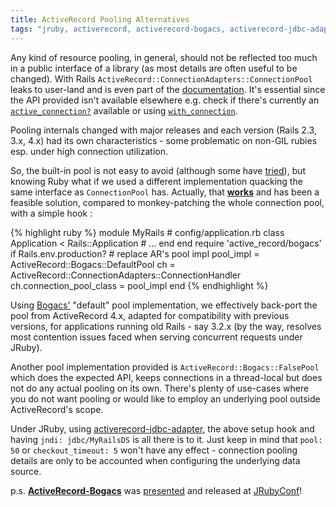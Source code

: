 ```yaml
---
title: ActiveRecord Pooling Alternatives
tags: "jruby, activerecord, activerecord-bogacs, activerecord-jdbc-adapter, rails"
---
```


Any kind of resource pooling, in general, should not be reflected too much in a
public interface of a library (as most details are often useful to be changed).
With Rails `ActiveRecord::ConnectionAdapters::ConnectionPool` leaks to user-land
and is even part of the [documentation][2]. It's essential since the API
provided isn't available elsewhere e.g. check if there's currently an
[`active_connection?`][4] available or using [`with_connection`][3].

Pooling internals changed with major releases and each version (Rails 2.3, 3.x, 4.x)
had its own characteristics - some problematic on non-GIL rubies esp. under high
connection utilization.

So, the built-in pool is not easy to avoid (although some have [tried][4]), but
knowing Ruby what if we used a different implementation quacking the same interface
as `ConnectionPool` has. Actually, that [**works**][6] and has been a feasible
solution, compared to monkey-patching the whole connection pool, with a simple hook :

{% highlight ruby %}
module MyRails # config/application.rb
  class Application < Rails::Application
    # ...
  end
end
require 'active_record/bogacs'
if Rails.env.production? # replace AR's pool impl
  pool_impl = ActiveRecord::Bogacs::DefaultPool
  ch = ActiveRecord::ConnectionAdapters::ConnectionHandler
  ch.connection_pool_class = pool_impl
end
{% endhighlight %}

<!--
with
contention/concurrency issues faced under heavy concurrency (with JRuby).-->

Using [Bogacs'][6] "default" pool implementation, we effectively back-port the pool
from ActiveRecord 4.x, adapted for compatibility with previous versions, for applications
running old Rails - say 3.2.x (by the way, resolves most contention issues
faced when serving concurrent requests under JRuby).

Another pool implementation provided is `ActiveRecord::Bogacs::FalsePool` which
does the expected API, keeps connections in a thread-local but does not do any
actual pooling on its own. There's plenty of use-cases where you do not want
pooling or would like to employ an underlying pool outside ActiveRecord's scope.

Under JRuby, using [activerecord-jdbc-adapter][7], the above setup hook and having
`jndi: jdbc/MyRailsDS` is all there is to it. Just keep in mind that `pool: 50` or
`checkout_timeout: 5` won't have any effect - connection pooling details are only
to be accounted when configuring the underlying data source.

p.s. [**ActiveRecord-Bogacs**][6] was [presented][8] and released at
<a target="_blank" href="http://kares.org/jrubyconf-2014/#/section-7/page-1" title="JRuby (on Rails) Knacks - JRubyConf 2014">JRubyConf</a>!

<!--
+  properties:
+    autoReconnect: true
+    maxReconnects: 3 # no of reconnects to attempt
+    initialTimeout: 1 # sec to wait between reconnects
+    failOverReadOnly: false # not read-only when failing over
+    connectTimeout: 5000 # ms when establishing a connection
+    socketTimeout: 30000 # ms for socket operations
-->

[1]: http://guides.rubyonrails.org/v4.2/active_record_basics.html
[2]: http://api.rubyonrails.org/v4.2/classes/ActiveRecord/ConnectionAdapters/ConnectionPool.html
[3]: http://api.rubyonrails.org/v4.2/classes/ActiveRecord/ConnectionAdapters/ConnectionPool.html#method-i-with_connection
[4]: http://api.rubyonrails.org/v4.2/classes/ActiveRecord/ConnectionAdapters/ConnectionPool.html#method-i-active_connection-3F
[5]: https://gist.github.com/nicksieger/300782
[6]: https://github.com/kares/activerecord-bogacs
[7]: https://github.com/jruby/activerecord-jdbc-adapter
[8]: http://kares.org/jrubyconf-2014/
